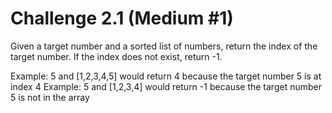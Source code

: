 # Challenge 2.1 (Medium #1)

Given a target number and a sorted list of numbers, return the index of the target number. If the index does not exist, return -1.

Example: 5 and [1,2,3,4,5] would return 4 because the target number 5 is at index 4
Example: 5 and [1,2,3,4] would return -1 because the target number 5 is not in the array
